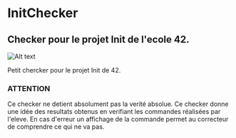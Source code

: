 # InitChecker
## Checker pour le projet Init de l'ecole 42.
![Alt text](/imgs/InitChecker.png?raw=true "InitChecker")

Petit chercker pour le projet Init de 42.

### ATTENTION
Ce checker ne detient absolument pas la verité absolue.
Ce checker donne une idée des resultats obtenus en verifiant les commandes réalisées par l'eleve.
En cas d'erreur un affichage de la commande permet au correcteur de comprendre ce qui ne va pas.
